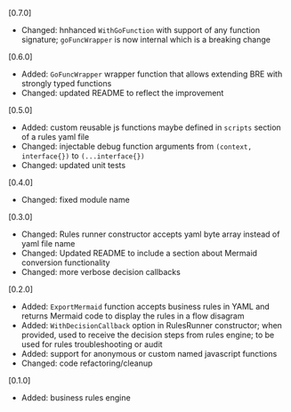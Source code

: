 [0.7.0]
- Changed: hnhanced `WithGoFunction` with support of any function signature; `goFuncWrapper` is now internal which is a breaking change

[0.6.0]
- Added: `GoFuncWrapper` wrapper function that allows extending BRE with strongly typed functions
- Changed: updated README to reflect the improvement

[0.5.0]
- Added: custom reusable js functions maybe defined in `scripts` section of a rules yaml file
- Changed: injectable debug function arguments from `(context, interface{})` to `(...interface{})`
- Changed: updated unit tests

[0.4.0]
- Changed: fixed module name

[0.3.0]
- Changed: Rules runner constructor accepts yaml byte array instead of yaml file name
- Changed: Updated README to include a section about Mermaid conversion functionality
- Changed: more verbose decision callbacks

[0.2.0]
- Added: `ExportMermaid` function accepts business rules in YAML and returns Mermaid code to display the rules in a flow disagram
- Added: `WithDecisionCallback` option in RulesRunner constructor; when provided, used to receive the decision steps from rules engine; to be used for rules troubleshooting or audit 
- Added: support for anonymous or custom named javascript functions 
- Changed: code refactoring/cleanup

[0.1.0] 
- Added: business rules engine